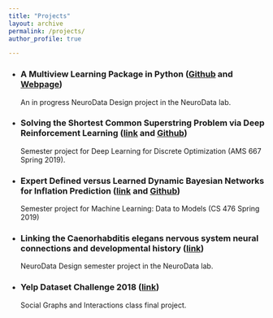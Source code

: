 ```yaml
---
title: "Projects"
layout: archive
permalink: /projects/
author_profile: true

---
```


* ### A Multiview Learning Package in Python ([Github](https://github.com/NeuroDataDesign/multiview) and [Webpage](https://mvlearn.netlify.com/index.html))

   An in progress NeuroData Design project in the NeuroData lab.

* ### Solving the Shortest Common Superstring Problem via Deep Reinforcement Learning ([link](/files/dldo_scsp_6-18.pdf) and [Github](https://github.com/rflperry/dl-scsp))

  Semester project for Deep Learning for Discrete Optimization (AMS 667 Spring 2019).
  
* ### Expert Defined versus Learned Dynamic Bayesian Networks for Inflation Prediction ([link](/files/rperry27_PGM_Final_Project.pdf) and [Github](https://github.com/rflperry/pgm_final))

  Semester project for Machine Learning: Data to Models (CS 476 Spring 2019)

* ### Linking the Caenorhabditis elegans nervous system neural connections and developmental history ([link](/files/C__elegans_lineages.pdf))
   
   NeuroData Design semester project in the NeuroData lab.

* ### Yelp Dataset Challenge 2018 ([link](https://rflperry.github.io/yelp_challenge2018/))

    Social Graphs and Interactions class final project.